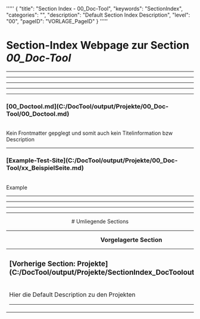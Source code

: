 '''''
{
"title": "Section Index - 00_Doc-Tool",
"keywords": "SectionIndex",
"categories": "",
"description": "Default Section Index Description",
"level": "00",
"pageID": "VORLAGE_PageID"
}
'''''


<h1>Section-Index Webpage zur Section <i>00_Doc-Tool</i></h1>

<hr><hr><hr><hr><hr>


<h3>[00_Doctool.md](C:/DocTool/output/Projekte/00_Doc-Tool/00_Doctool.md)</h3><br>Kein Frontmatter gepglegt und somit auch kein Titelinformation bzw Description<hr>


<h3>[Example-Test-Site](C:/DocTool/output/Projekte/00_Doc-Tool/xx_BeispielSeite.md)</h3><br>Example<hr><center><hr><hr><hr> # Umliegende Sections
 </h2><br><table><thead> <tr> <th><center>Vorgelagerte Section</center></th> <th><center>Nachgelagerte Section</center></th></tr></thead><tbody><tr><td><h3>[Vorherige Section: Projekte](C:/DocTool/output/Projekte/SectionIndex_DocTooloutputProjekte.html)</h3><br>Hier die Default Description zu den Projekten<hr></td><td><h3>noch gabs keine Zuordnung<hr></td></tr></tbody></table>